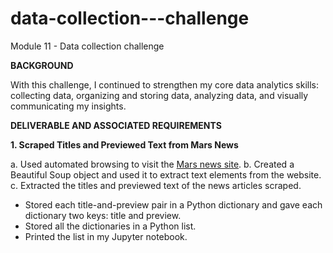 # data-collection---challenge
Module 11 - Data collection challenge

**BACKGROUND**

With this challenge, I continued to strengthen my core data analytics skills: collecting data, organizing and storing data, analyzing data, and visually communicating my insights.

**DELIVERABLE AND ASSOCIATED REQUIREMENTS**

**1. Scraped Titles and Previewed Text from Mars News**

a. Used automated browsing to visit the [Mars news site](https://static.bc-edx.com/data/web/mars_news/index.html).
b. Created a Beautiful Soup object and used it to extract text elements from the website.
c. Extracted the titles and previewed text of the news articles scraped. 
  * Stored each title-and-preview pair in a Python dictionary and gave each dictionary two keys: title and preview.
  * Stored all the dictionaries in a Python list.
  * Printed the list in my Jupyter notebook.
